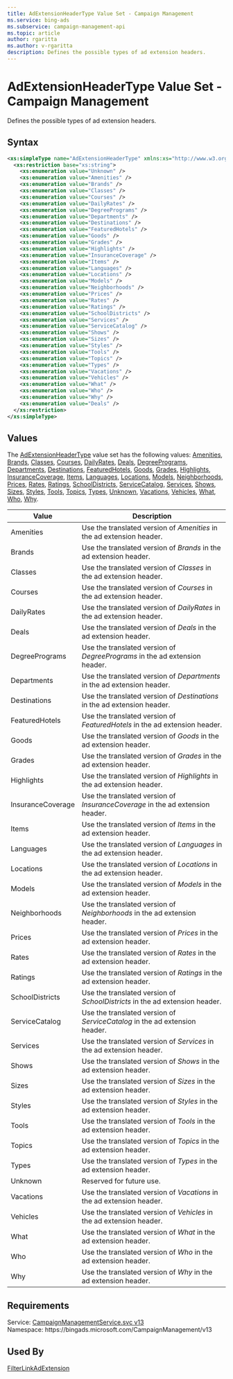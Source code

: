 ```yaml
---
title: AdExtensionHeaderType Value Set - Campaign Management
ms.service: bing-ads
ms.subservice: campaign-management-api
ms.topic: article
author: rgaritta
ms.author: v-rgaritta
description: Defines the possible types of ad extension headers.
---
```

# AdExtensionHeaderType Value Set - Campaign Management
Defines the possible types of ad extension headers.

## Syntax
```xml
<xs:simpleType name="AdExtensionHeaderType" xmlns:xs="http://www.w3.org/2001/XMLSchema">
  <xs:restriction base="xs:string">
    <xs:enumeration value="Unknown" />
    <xs:enumeration value="Amenities" />
    <xs:enumeration value="Brands" />
    <xs:enumeration value="Classes" />
    <xs:enumeration value="Courses" />
    <xs:enumeration value="DailyRates" />
    <xs:enumeration value="DegreePrograms" />
    <xs:enumeration value="Departments" />
    <xs:enumeration value="Destinations" />
    <xs:enumeration value="FeaturedHotels" />
    <xs:enumeration value="Goods" />
    <xs:enumeration value="Grades" />
    <xs:enumeration value="Highlights" />
    <xs:enumeration value="InsuranceCoverage" />
    <xs:enumeration value="Items" />
    <xs:enumeration value="Languages" />
    <xs:enumeration value="Locations" />
    <xs:enumeration value="Models" />
    <xs:enumeration value="Neighborhoods" />
    <xs:enumeration value="Prices" />
    <xs:enumeration value="Rates" />
    <xs:enumeration value="Ratings" />
    <xs:enumeration value="SchoolDistricts" />
    <xs:enumeration value="Services" />
    <xs:enumeration value="ServiceCatalog" />
    <xs:enumeration value="Shows" />
    <xs:enumeration value="Sizes" />
    <xs:enumeration value="Styles" />
    <xs:enumeration value="Tools" />
    <xs:enumeration value="Topics" />
    <xs:enumeration value="Types" />
    <xs:enumeration value="Vacations" />
    <xs:enumeration value="Vehicles" />
    <xs:enumeration value="What" />
    <xs:enumeration value="Who" />
    <xs:enumeration value="Why" />
    <xs:enumeration value="Deals" />
  </xs:restriction>
</xs:simpleType>
```

## <a name="values"></a>Values

The [AdExtensionHeaderType](adextensionheadertype.md) value set has the following values: [Amenities](#amenities), [Brands](#brands), [Classes](#classes), [Courses](#courses), [DailyRates](#dailyrates), [Deals](#deals), [DegreePrograms](#degreeprograms), [Departments](#departments), [Destinations](#destinations), [FeaturedHotels](#featuredhotels), [Goods](#goods), [Grades](#grades), [Highlights](#highlights), [InsuranceCoverage](#insurancecoverage), [Items](#items), [Languages](#languages), [Locations](#locations), [Models](#models), [Neighborhoods](#neighborhoods), [Prices](#prices), [Rates](#rates), [Ratings](#ratings), [SchoolDistricts](#schooldistricts), [ServiceCatalog](#servicecatalog), [Services](#services), [Shows](#shows), [Sizes](#sizes), [Styles](#styles), [Tools](#tools), [Topics](#topics), [Types](#types), [Unknown](#unknown), [Vacations](#vacations), [Vehicles](#vehicles), [What](#what), [Who](#who), [Why](#why).

|Value|Description|
|-----------|---------------|
|<a name="amenities"></a>Amenities|Use the translated version of *Amenities* in the ad extension header.|
|<a name="brands"></a>Brands|Use the translated version of *Brands* in the ad extension header.|
|<a name="classes"></a>Classes|Use the translated version of *Classes* in the ad extension header.|
|<a name="courses"></a>Courses|Use the translated version of *Courses* in the ad extension header.|
|<a name="dailyrates"></a>DailyRates|Use the translated version of *DailyRates* in the ad extension header.|
|<a name="deals"></a>Deals|Use the translated version of *Deals* in the ad extension header.|
|<a name="degreeprograms"></a>DegreePrograms|Use the translated version of *DegreePrograms* in the ad extension header.|
|<a name="departments"></a>Departments|Use the translated version of *Departments* in the ad extension header.|
|<a name="destinations"></a>Destinations|Use the translated version of *Destinations* in the ad extension header.|
|<a name="featuredhotels"></a>FeaturedHotels|Use the translated version of *FeaturedHotels* in the ad extension header.|
|<a name="goods"></a>Goods|Use the translated version of *Goods* in the ad extension header.|
|<a name="grades"></a>Grades|Use the translated version of *Grades* in the ad extension header.|
|<a name="highlights"></a>Highlights|Use the translated version of *Highlights* in the ad extension header.|
|<a name="insurancecoverage"></a>InsuranceCoverage|Use the translated version of *InsuranceCoverage* in the ad extension header.|
|<a name="items"></a>Items|Use the translated version of *Items* in the ad extension header.|
|<a name="languages"></a>Languages|Use the translated version of *Languages* in the ad extension header.|
|<a name="locations"></a>Locations|Use the translated version of *Locations* in the ad extension header.|
|<a name="models"></a>Models|Use the translated version of *Models* in the ad extension header.|
|<a name="neighborhoods"></a>Neighborhoods|Use the translated version of *Neighborhoods* in the ad extension header.|
|<a name="prices"></a>Prices|Use the translated version of *Prices* in the ad extension header.|
|<a name="rates"></a>Rates|Use the translated version of *Rates* in the ad extension header.|
|<a name="ratings"></a>Ratings|Use the translated version of *Ratings* in the ad extension header.|
|<a name="schooldistricts"></a>SchoolDistricts|Use the translated version of *SchoolDistricts* in the ad extension header.|
|<a name="servicecatalog"></a>ServiceCatalog|Use the translated version of *ServiceCatalog* in the ad extension header.|
|<a name="services"></a>Services|Use the translated version of *Services* in the ad extension header.|
|<a name="shows"></a>Shows|Use the translated version of *Shows* in the ad extension header.|
|<a name="sizes"></a>Sizes|Use the translated version of *Sizes* in the ad extension header.|
|<a name="styles"></a>Styles|Use the translated version of *Styles* in the ad extension header.|
|<a name="tools"></a>Tools|Use the translated version of *Tools* in the ad extension header.|
|<a name="topics"></a>Topics|Use the translated version of *Topics* in the ad extension header.|
|<a name="types"></a>Types|Use the translated version of *Types* in the ad extension header.|
|<a name="unknown"></a>Unknown|Reserved for future use.|
|<a name="vacations"></a>Vacations|Use the translated version of *Vacations* in the ad extension header.|
|<a name="vehicles"></a>Vehicles|Use the translated version of *Vehicles* in the ad extension header.|
|<a name="what"></a>What|Use the translated version of *What* in the ad extension header.|
|<a name="who"></a>Who|Use the translated version of *Who* in the ad extension header.|
|<a name="why"></a>Why|Use the translated version of *Why* in the ad extension header.|

## Requirements
Service: [CampaignManagementService.svc v13](https://campaign.api.bingads.microsoft.com/Api/Advertiser/CampaignManagement/v13/CampaignManagementService.svc)  
Namespace: https\://bingads.microsoft.com/CampaignManagement/v13  

## Used By
[FilterLinkAdExtension](filterlinkadextension.md)  

